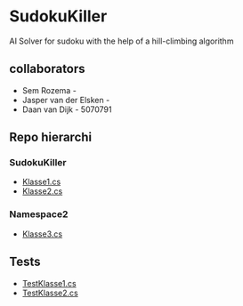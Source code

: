 # SudokuKiller

AI Solver for sudoku with the help of a hill-climbing algorithm

## collaborators
- Sem Rozema - 
- Jasper van der Elsken - 
- Daan van Dijk - 5070791

## Repo hierarchi

### SudokuKiller
- [Klasse1.cs](/Broncode/Namespace1/Klasse1.cs)
- [Klasse2.cs](/Broncode/Namespace1/Klasse2.cs)

### Namespace2
- [Klasse3.cs](/Broncode/Namespace2/Klasse3.cs)

## Tests
- [TestKlasse1.cs](/Tests/TestKlasse1.cs)
- [TestKlasse2.cs](/Tests/TestKlasse2.cs)
